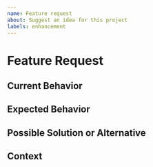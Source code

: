 ```yaml
---
name: Feature request
about: Suggest an idea for this project
labels: enhancement
---
```

# Feature Request

<!-- Provide a general summary of the issue in the title above. -->

## Current Behavior

<!-- Tell us what is currently happening. -->

## Expected Behavior

<!-- Tell us how it should work, how it differs from the current implementation. -->

## Possible Solution or Alternative

<!--
Suggest ideas how to implement the addition or change, or a clear and concise
description of any alternative solutions or features you've considered.
Delete if not applicable/relevant.
-->

## Context

<!-- Add any other context or screenshots about the feature request here. -->
